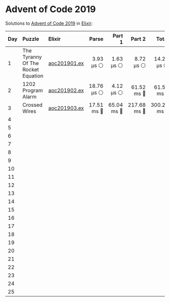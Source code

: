 # Advent of Code 2019

Solutions to [Advent of Code 2019](https://adventofcode.com/2019/) in [Elixir](https://elixir-lang.org/):

| Day  | Puzzle                             | Elixir                                                             |      Parse |     Part 1 |      Part 2 |       Total |
| :--- | :--------------------------------- | :----------------------------------------------------------------- | ---------: | ---------: | ----------: | ----------: |
| 1    | The Tyranny Of The Rocket Equation | [aoc201901.ex](01_the_tyranny_of_the_rocket_equation/aoc201901.ex) |  3.93 µs ⚪️ |  1.63 µs ⚪️ |   8.72 µs ⚪️ |  14.28 µs ⚪️ |
| 2    | 1202 Program Alarm                 | [aoc201902.ex](02_1202_program_alarm/aoc201902.ex)                 | 18.76 µs ⚪️ |  4.12 µs ⚪️ |  61.52 ms 🔵 |  61.54 ms 🔵 |
| 3    | Crossed Wires                      | [aoc201903.ex](03_crossed_wires/aoc201903.ex)                      | 17.51 ms 🔵 | 65.04 ms 🔵 | 217.68 ms 🔵 | 300.23 ms 🔵 |
| 4    |                                    |                                                                    |            |            |             |             |
| 5    |                                    |                                                                    |            |            |             |             |
| 6    |                                    |                                                                    |            |            |             |             |
| 7    |                                    |                                                                    |            |            |             |             |
| 8    |                                    |                                                                    |            |            |             |             |
| 9    |                                    |                                                                    |            |            |             |             |
| 10   |                                    |                                                                    |            |            |             |             |
| 11   |                                    |                                                                    |            |            |             |             |
| 12   |                                    |                                                                    |            |            |             |             |
| 13   |                                    |                                                                    |            |            |             |             |
| 14   |                                    |                                                                    |            |            |             |             |
| 15   |                                    |                                                                    |            |            |             |             |
| 16   |                                    |                                                                    |            |            |             |             |
| 17   |                                    |                                                                    |            |            |             |             |
| 18   |                                    |                                                                    |            |            |             |             |
| 19   |                                    |                                                                    |            |            |             |             |
| 20   |                                    |                                                                    |            |            |             |             |
| 21   |                                    |                                                                    |            |            |             |             |
| 22   |                                    |                                                                    |            |            |             |             |
| 23   |                                    |                                                                    |            |            |             |             |
| 24   |                                    |                                                                    |            |            |             |             |
| 25   |                                    |                                                                    |            |            |             |             |
